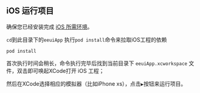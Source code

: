 ## iOS 运行项目

确保您已经安装完成 [iOS 所需环境](https://eeui.app/guide/env.html#%E5%BC%80%E5%8F%91-ios)。

`cd`到此目录下的`eeuiApp` 执行`pod install`命令来拉取iOS工程的依赖
```
pod install
```

首次执行时间会稍长，命令执行完毕后找到当前目录下 `eeuiApp.xcworkspace` 文件，双击即可唤起XCode打开 iOS 工程；

然后在XCode选择相应的模拟器（比如iPhone xs），点击`▶`按钮来运行项目。
